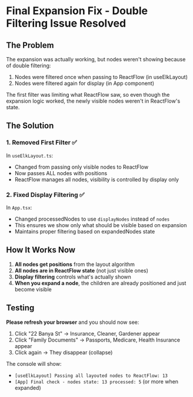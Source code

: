 # Final Expansion Fix - Double Filtering Issue Resolved

## The Problem
The expansion was actually working, but nodes weren't showing because of double filtering:
1. Nodes were filtered once when passing to ReactFlow (in useElkLayout)
2. Nodes were filtered again for display (in App component)

The first filter was limiting what ReactFlow saw, so even though the expansion logic worked, the newly visible nodes weren't in ReactFlow's state.

## The Solution

### 1. Removed First Filter ✅
In `useElkLayout.ts`:
- Changed from passing only visible nodes to ReactFlow
- Now passes ALL nodes with positions
- ReactFlow manages all nodes, visibility is controlled by display only

### 2. Fixed Display Filtering ✅
In `App.tsx`:
- Changed processedNodes to use `displayNodes` instead of `nodes`
- This ensures we show only what should be visible based on expansion
- Maintains proper filtering based on expandedNodes state

## How It Works Now

1. **All nodes get positions** from the layout algorithm
2. **All nodes are in ReactFlow state** (not just visible ones)
3. **Display filtering** controls what's actually shown
4. **When you expand a node**, the children are already positioned and just become visible

## Testing

**Please refresh your browser** and you should now see:

1. Click "22 Banya St" → Insurance, Cleaner, Gardener appear
2. Click "Family Documents" → Passports, Medicare, Health Insurance appear
3. Click again → They disappear (collapse)

The console will show:
- `[useElkLayout] Passing all layouted nodes to ReactFlow: 13`
- `[App] Final check - nodes state: 13 processed: 5` (or more when expanded)
